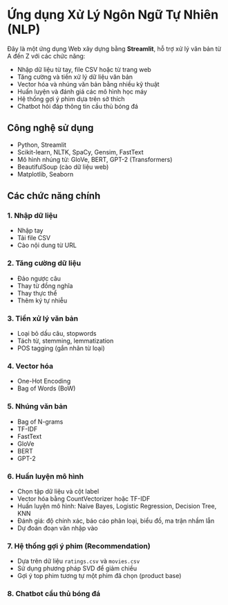 # Ứng dụng Xử Lý Ngôn Ngữ Tự Nhiên (NLP)

Đây là một ứng dụng Web xây dựng bằng **Streamlit**, hỗ trợ xử lý văn bản từ A đến Z với các chức năng:
- Nhập dữ liệu từ tay, file CSV hoặc từ trang web
- Tăng cường và tiền xử lý dữ liệu văn bản
- Vector hóa và nhúng văn bản bằng nhiều kỹ thuật 
- Huấn luyện và đánh giá các mô hình học máy
- Hệ thống gợi ý phim dựa trên sở thích
- Chatbot hỏi đáp thông tin cầu thủ bóng đá


## Công nghệ sử dụng

- Python, Streamlit
- Scikit-learn, NLTK, SpaCy, Gensim, FastText
- Mô hình nhúng từ: GloVe, BERT, GPT-2 (Transformers)
- BeautifulSoup (cào dữ liệu web)
- Matplotlib, Seaborn


## Các chức năng chính

### 1. Nhập dữ liệu
- Nhập tay
- Tải file CSV
- Cào nội dung từ URL

### 2. Tăng cường dữ liệu
- Đảo ngược câu
- Thay từ đồng nghĩa
- Thay thực thể
- Thêm ký tự nhiễu

### 3. Tiền xử lý văn bản
- Loại bỏ dấu câu, stopwords
- Tách từ, stemming, lemmatization
- POS tagging (gắn nhãn từ loại)

### 4. Vector hóa
- One-Hot Encoding
- Bag of Words (BoW)

### 5. Nhúng văn bản
- Bag of N-grams
- TF-IDF
- FastText
- GloVe
- BERT
- GPT-2

### 6. Huấn luyện mô hình
- Chọn tập dữ liệu và cột label
- Vector hóa bằng CountVectorizer hoặc TF-IDF
- Huấn luyện mô hình: Naive Bayes, Logistic Regression, Decision Tree, KNN
- Đánh giá: độ chính xác, báo cáo phân loại, biểu đồ, ma trận nhầm lẫn
- Dự đoán đoạn văn nhập vào

### 7. Hệ thống gợi ý phim (Recommendation)
- Dựa trên dữ liệu `ratings.csv` và `movies.csv`
- Sử dụng phương pháp SVD để giảm chiều
- Gợi ý top phim tương tự một phim đã chọn (product base)

### 8. Chatbot cầu thủ bóng đá



